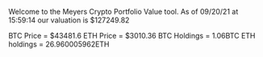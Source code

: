 Welcome to the Meyers Crypto Portfolio Value tool. 
As of 09/20/21 at 15:59:14 our valuation is $127249.82 

BTC Price = $43481.6
 ETH Price = $3010.36
BTC Holdings = 1.06BTC
 ETH holdings = 26.960005962ETH 
